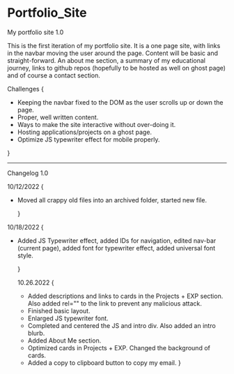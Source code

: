 # Portfolio_Site

My portfolio site 1.0

This is the first iteration of my portfolio site. It is a one page site, with links in the navbar moving the user around the page. Content will be basic and straight-forward. An about me section, a summary of my educational journey, links to github repos (hopefully to be hosted as well on ghost page) and of course a contact section.

Challenges {

- Keeping the navbar fixed to the DOM as the user scrolls up or down the page.
- Proper, well written content.
- Ways to make the site interactive without over-doing it.
- Hosting applications/projects on a ghost page.
- Optimize JS typewriter effect for mobile properly.

}

---

Changelog 1.0

10/12/2022 {

- Moved all crappy old files into an archived folder, started new file.

  }

10/18/2022 {

- Added JS Typewriter effect, added IDs for navigation, edited nav-bar (current page), added font for typewriter effect, added universal font style.

  }

  10.26.2022 {

  - Added descriptions and links to cards in the Projects + EXP section. Also added rel="" to the link to prevent any malicious attack.
  - Finished basic layout.
  - Enlarged JS typewriter font.
  - Completed and centered the JS and intro div. Also added an intro blurb.
  - Added About Me section.
  - Optimized cards in Projects + EXP. Changed the background of cards.
  - Added a copy to clipboard button to copy my email.
    }
